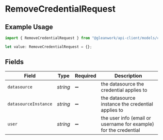 # RemoveCredentialRequest

## Example Usage

```typescript
import { RemoveCredentialRequest } from "@gleanwork/api-client/models/components";

let value: RemoveCredentialRequest = {};
```

## Fields

| Field                                                            | Type                                                             | Required                                                         | Description                                                      |
| ---------------------------------------------------------------- | ---------------------------------------------------------------- | ---------------------------------------------------------------- | ---------------------------------------------------------------- |
| `datasource`                                                     | *string*                                                         | :heavy_minus_sign:                                               | the datasource the credential applies to                         |
| `datasourceInstance`                                             | *string*                                                         | :heavy_minus_sign:                                               | the datasource instance the credential applies to                |
| `user`                                                           | *string*                                                         | :heavy_minus_sign:                                               | the user info (email or username for example) for the credential |